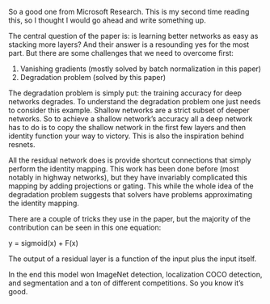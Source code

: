 So a good one from Microsoft Research. This is my second time reading this, so I thought I would go ahead and write something up.

The central question of the paper is: is learning better networks as easy as stacking more layers? And their answer is a resounding yes for the most part. But there are some challenges that we need to overcome first:

1. Vanishing gradients (mostly solved by batch normalization in this paper)
2. Degradation problem (solved by this paper)

The degradation problem is simply put: the training accuracy for deep networks degrades. To understand the degradation problem one just needs to consider this example. Shallow networks are a strict subset of deeper networks. So to achieve a shallow network’s accuracy all a deep network has to do is to copy the shallow network in the first few layers and then identity function your way to victory. This is also the inspiration behind resnets. 

All the residual network does is provide shortcut connections that simply perform the identity mapping. This work has been done before (most notably in highway networks), but they have invariably complicated this mapping by adding projections or gating. This while the whole idea of the degradation problem suggests that solvers have problems approximating the identity mapping.

There are a couple of tricks they use in the paper, but the majority of the contribution can be seen in this one equation:

y = sigmoid(x) + F(x)

The output of a residual layer is a function of the input plus the input itself.

In the end this model won ImageNet detection, localization COCO detection, and segmentation and a ton of different competitions. So you know it’s good.
